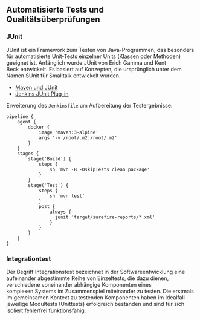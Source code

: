 Automatisierte Tests und Qualitätsüberprüfungen
-----------------------------------------------

### JUnit

JUnit ist ein Framework zum Testen von Java-Programmen, das besonders für automatisierte Unit-Tests einzelner Units (Klassen oder Methoden) geeignet ist. Anfänglich wurde JUnit von Erich Gamma und Kent Beck entwickelt. Es basiert auf Konzepten, die ursprünglich unter dem Namen SUnit für Smalltalk entwickelt wurden.

* [Maven und JUnit](https://www.mkyong.com/maven/how-to-run-unit-test-with-maven/)
* [Jenkins JUnit Plug-in](https://wiki.jenkins.io/display/JENKINS/JUnit+Plugin)

Erweiterung des `Jenkinsfile` um Aufbereitung der Testergebnisse:

    pipeline {
        agent {
            docker {
                image 'maven:3-alpine'
                args '-v /root/.m2:/root/.m2'
            }
        }
        stages {
            stage('Build') {
                steps {
                    sh 'mvn -B -DskipTests clean package'
                }
            }
            stage('Test') {
                steps {
                    sh 'mvn test'
                }
                post {
                    always {
                      junit 'target/surefire-reports/*.xml'
                    }
                }
            }
        }
    }

### Integrationtest

Der Begriff Integrationstest bezeichnet in der Softwareentwicklung eine aufeinander abgestimmte Reihe von Einzeltests, die dazu dienen, verschiedene voneinander abhängige Komponenten eines komplexen Systems im Zusammenspiel miteinander zu testen. Die erstmals im gemeinsamen Kontext zu testenden Komponenten haben im Idealfall jeweilige Modultests (Unittests) erfolgreich bestanden und sind für sich isoliert fehlerfrei funktionsfähig.
